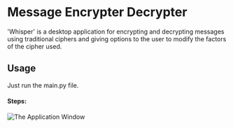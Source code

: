 # Message Encrypter Decrypter
'Whisper' is a desktop application for encrypting and decrypting messages using traditional ciphers and giving options to the user to modify the factors of the cipher used.

## Usage
Just run the main.py file.

#### Steps:
![The Application Window]()